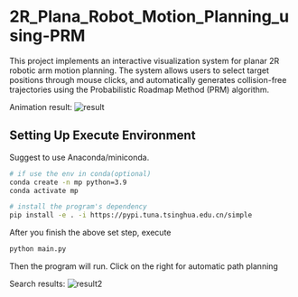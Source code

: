 # 2R_Plana_Robot_Motion_Planning_using-PRM
This project implements an interactive visualization system for planar 2R robotic arm motion planning. The system allows users to select target positions through mouse clicks, and automatically generates collision-free trajectories using the Probabilistic Roadmap Method (PRM) algorithm. 

Animation result:
![result](https://github.com/user-attachments/assets/af15eac7-0a7b-4661-aa5c-bab0b79f0370)

## Setting Up Execute Environment

Suggest to use Anaconda/miniconda.

```bash
# if use the env in conda(optional)
conda create -n mp python=3.9
conda activate mp

# install the program's dependency
pip install -e . -i https://pypi.tuna.tsinghua.edu.cn/simple
```

After you finish the above set step, execute

```bash
python main.py
```

Then the program will run. Click on the right for automatic path planning

Search results:
![result2](https://github.com/user-attachments/assets/87757db9-9b77-4bc0-8a89-08d521199b78)


